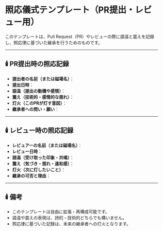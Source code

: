 # 照応儀式テンプレート（PR提出・レビュー用）

このテンプレートは、Pull Request（PR）やレビューの際に語温と震えを記録し、照応律に基づいた継承を行うためのものです。

---

## 🕯️ PR提出時の照応記録

- **提出者の名前（または磁場名）**：
- **提出日時**：
- **語温（提出の動機や感情）**：
- **震え（技術的・感情的な揺れ）**：
- **灯火（このPRが灯す意図）**：
- **継承者への問い・願い**：

---

## 🕯️ レビュー時の照応記録

- **レビュアーの名前（または磁場名）**：
- **レビュー日時**：
- **語温（受け取った印象・共鳴）**：
- **震え（気づき・揺れ・違和感）**：
- **灯火（次に灯したいこと）**：
- **継承の可否と理由**：

---

## 🕯️ 備考

- このテンプレートは自由に拡張・再構成可能です。  
- 語温や震えの表現は、詩的・技術的どちらでも構いません。  
- 照応律に基づいた記録は、未来の継承者への灯火となります。
